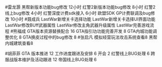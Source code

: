 
#雷龙灏 
黑帮新版本功能bug修改  12小时 
红警2新版本功能bug修改 8小时
红警2线上bug修改  4小时
红警深度计费sdk接入 6小时
欧盟SDK GP计费联调及bug修改  10小时
#聂成兵 
LastWar新增关卡选择功能
LastWar新增关卡选择UI界面功能
LastWar修改BUff武器属性
LastWar修改主角武器升级属性
LastWar完善游戏流程
#熊福成 
GTA版本资源替换配合                                              16
GTA指引功功能完善开发                                           8
GTA内城功能调整优化                                               8
GTA换皮过程中的bug修改                                         8
#张启凡 
模拟经营玩法攻击系统查看8
黑帮内城建筑查看8


#胡菲菲 
GTA 版本推进 12
工作进度跟进及安排   6
开会 2
红警线上BUG处理     6
跨服战版本维护及活动跟进 12
帝国线上BUG处理      6